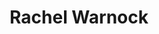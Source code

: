 ---
layout: member
title: Rachel Warnock
handle: Rachel
github: rachelwarnock
scholar: As4MMe0AAAAJ
---